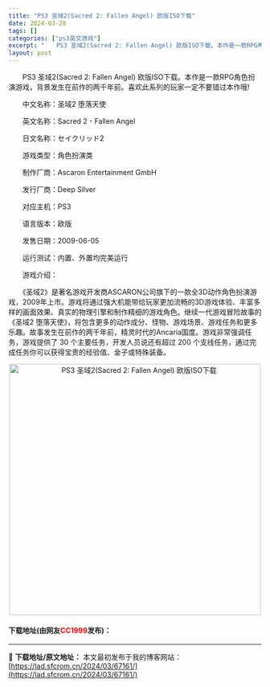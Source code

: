 ```yaml
---
title: "PS3 圣域2(Sacred 2: Fallen Angel) 欧版ISO下载"
date: 2024-03-28
tags: []
categories: ["ps3英文游戏"]
excerpt: "　　PS3 圣域2(Sacred 2: Fallen Angel) 欧版ISO下载。本作是一款RPG角色扮演游戏，背景发生在前作的两千年前。喜欢此系列的玩家一定不要错过本作哦! 　　中文名称：圣域2 堕落天使 　　英文名称：Sacred 2 - Fallen Angel 　　日文名称：セイクリッド2&hellip;"
layout: post
---
```


 <p>　　PS3 圣域2(Sacred 2: Fallen Angel) 欧版ISO下载。本作是一款RPG角色扮演游戏，背景发生在前作的两千年前。喜欢此系列的玩家一定不要错过本作哦!</p> <p>　　中文名称：圣域2 堕落天使</p> <p>　　英文名称：Sacred 2 - Fallen Angel</p> <p>　　日文名称：セイクリッド2</p> <p>　　游戏类型：角色扮演类</p> <p>　　制作厂商：Ascaron Entertainment GmbH</p> <p>　　发行厂商：Deep Silver</p> <p>　　对应主机：PS3</p> <p>　　语言版本：欧版</p> <p>　　发售日期：2009-06-05</p> <p>　　运行测试：内置、外置均完美运行</p> <p>　　游戏介绍：</p> <p>　　《圣域2》是著名游戏开发商ASCARON公司旗下的一款全3D动作角色扮演游戏，2009年上市。游戏将通过强大机能带给玩家更加流畅的3D游戏体验、丰富多样的画面效果、真实的物理引擎和制作精细的游戏角色。继续一代游戏冒险故事的《圣域2 堕落天使》，将包含更多的动作成分、怪物、游戏场景、游戏任务和更多乐趣。故事发生在前作的两千年前，精灵时代的Ancaria国度。游戏非常强调任务，游戏提供了 30 个主要任务，开发人员说还有超过 200 个支线任务，通过完成任务你可以获得宝贵的经验值、金子或特殊装备。</p> <p align="center"><img align="" border="0" src="https://lad.sfcrom.cn/wp-content/uploads/2024/03/20240328_66051d38eefbd.jpg" width="500" alt="PS3 圣域2(Sacred 2: Fallen Angel) 欧版ISO下载" /></p> <p><h4>下载地址(由网友<font color="red">CC1999</font>发布)：</h4></p> 

---
📖 **下载地址/原文地址：** 本文最初发布于我的博客网站：[https://lad.sfcrom.cn/2024/03/67161/](https://lad.sfcrom.cn/2024/03/67161/)
